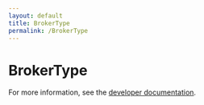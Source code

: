 ```yaml
---
layout: default
title: BrokerType
permalink: /BrokerType
---
```


# BrokerType


For more information, see the [developer documentation](https://developer.openactive.io/data-model/types/).